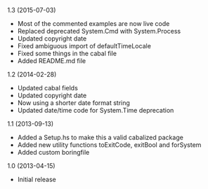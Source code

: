1.3 (2015-07-03)

   * Most of the commented examples are now live code
   * Replaced deprecated System.Cmd with System.Process
   * Updated copyright date
   * Fixed ambiguous import of defaultTimeLocale
   * Fixed some things in the cabal file
   * Added README.md file


1.2 (2014-02-28)

   * Updated cabal fields
   * Updated copyright date
   * Now using a shorter date format string
   * Updated date/time code for System.Time deprecation


1.1 (2013-09-13)

   * Added a Setup.hs to make this a valid cabalized package
   * Added new utility functions toExitCode, exitBool and forSystem
   * Added custom boringfile
  

1.0 (2013-04-15)

   * Initial release
